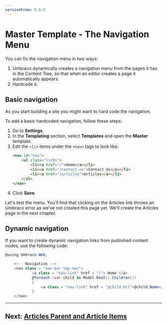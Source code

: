 ```yaml
---
versionFrom: 8.0.0
---
```

# Master Template - The Navigation Menu

You can fix the navigation menu in two ways:

1. Umbraco dynamically creates a navigation menu from the pages it has in the Content Tree, so that when an editor creates a page it automatically appears.
2. Hardcode it.

## Basic navigation

As you start building a site you might want to hard code the navigation. 

To add a basic hardcoded navigation, follow these steps:

1. Go to **Settings**.
2. In the **Templating** section, select **Templates** and open the **Master** template.
3. Edit the `<li>` items under the `<nav>` tags to look like:
    ```html
    <nav id="nav">
        <ul class="links">
            <li><a href="/">Home</a></li>
            <li><a href="/contact-us">Contact Us</a></li>
            <li><a href="/articles">Articles</a></li>
        </ul>
    </nav>
    ```
4. Click **Save**.

Let's test the menu. You'll find that clicking on the Articles link throws an Umbraco error as we've not created this page yet. We'll create the Articles page in the next chapter.

## Dynamic navigation

If you want to create dynamic navigation links from published content nodes, use the following code:

```csharp
@using Umbraco.Web;

	<!-- Navigation -->
	<nav class = "nav-bar top-nav">
            <a class = "nav-link" href = "/"> Home </a>
            @foreach (var child in Model.Root().Children())
            {
                <a class = "nav-link" href = "@child.Url">@child.Name</a>
            }
    </nav>
```

---

## Next: [Articles Parent and Article Items](../Articles-Parent-and-Article-Items)